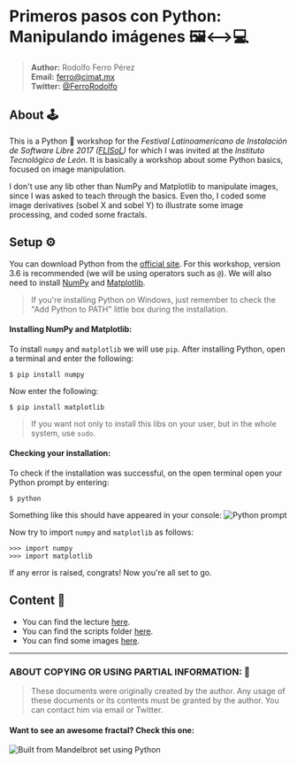 # Primeros pasos con Python: Manipulando imágenes 🖼⟷💻

> **Author:** Rodolfo Ferro Pérez <br/>
> **Email:** [ferro@cimat.mx](ferro@cimat.mx) <br/>
> **Twitter:** [@FerroRodolfo](http://twitter.com/FerroRodolfo) <br/>

## About 🕹

This is a Python 🐍 workshop for the *Festival Latinoamericano de Instalación de Software Libre 2017 ([FLISoL](https://flisol.info/FLISOL2017/Mexico/Leon))* for which I was invited at the *Instituto Tecnológico de León*. It is basically a workshop about some Python basics, focused on image manipulation.

I don't use any lib other than NumPy and Matplotlib to manipulate images, since I was asked to teach through the basics. Even tho, I coded some image derivatives (sobel X and sobel Y) to illustrate some image processing, and coded some fractals.


## Setup ⚙️

You can download Python from the [official site](https://www.python.org/downloads/). For this workshop, version 3.6 is recommended (we will be using operators such as `@`). We will also need to install [NumPy](http://numpy.org) and [Matplotlib](http://matplotlib.org).

> If you're installing Python on Windows, just remember to check the "Add Python to PATH" little box during the installation.

#### Installing NumPy and Matplotlib:

To install `numpy` and `matplotlib` we will use `pip`. After installing Python, open a terminal and enter the following:
```
$ pip install numpy
```

Now enter the following:
```
$ pip install matplotlib
```

> If you want not only to install this libs on your user, but in the whole system, use `sudo`.

#### Checking your installation:

To check if the installation was successful, on the open terminal open your Python prompt by entering:
```
$ python
```
Something like this should have appeared in your console:
![Python prompt](https://github.com/RodolfoFerro/FLISoL17/blob/master/lecture/imgs/prompt.png "Python prompt")

Now try to import `numpy` and `matplotlib` as follows:
```
>>> import numpy
>>> import matplotlib
```
If any error is raised, congrats! Now you're all set to go.

## Content 👾

* You can find the lecture [here](https://github.com/RodolfoFerro/FLISoL17/blob/master/lecture/python.pdf).
* You can find the scripts folder [here](https://github.com/RodolfoFerro/FLISoL17/tree/master/scripts).
* You can find some images [here](https://github.com/RodolfoFerro/FLISoL17/tree/master/imgs).

***

### ABOUT COPYING OR USING PARTIAL INFORMATION: 🔐
> These documents were originally created by the author.
> Any usage of these documents or its contents must be granted by the author.
> You can contact him via email or Twitter.


#### Want to see an awesome fractal? Check this one:
![Built from Mandelbrot set using Python](https://github.com/RodolfoFerro/FLISoL17/blob/master/imgs/mandel.png "Built from Mandelbrot set using Python")
